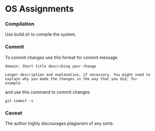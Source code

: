 # OS Assignments 
### Compilation

Use build.sh to compile the system.

### Commit

To commit changes use this format for commit message
```
domain: Short title describing your change

Longer description and explanation, if necessary. You might need to
explain why you made the changes in the way that you did, for 
example.
```
and use this command to commit changes

```
git commit -s
```

### Caveat
The author highly discourages plagiarism of any sorts.
